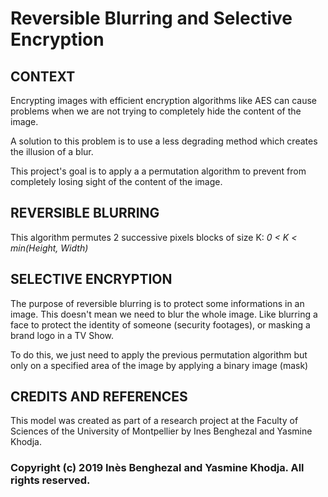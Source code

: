 # Reversible Blurring and Selective Encryption

## CONTEXT

Encrypting images with efficient encryption algorithms like AES can cause problems when we are not trying to completely hide the content of the image.

A solution to this problem is to use a less degrading method which creates the illusion of a blur.

This project's goal is to apply a a permutation algorithm to prevent from completely losing sight of the content of the image.

## REVERSIBLE BLURRING

This algorithm permutes 2 successive pixels blocks of size K: *0 < K < min(Height, Width)*

## SELECTIVE ENCRYPTION

The purpose of reversible blurring is to protect some informations in an image. This doesn't mean we need to blur the whole image. 
Like blurring a face to protect the identity of someone (security footages), or masking a brand logo in a TV Show.

To do this, we just need to apply the previous permutation algorithm but only on a specified area of the image by applying a binary image (mask)

## CREDITS AND REFERENCES

This model was created as part of a research project at the Faculty of Sciences of the University of Montpellier by Ines Benghezal and Yasmine Khodja.

### Copyright (c) 2019 Inès Benghezal and Yasmine Khodja. All rights reserved.
